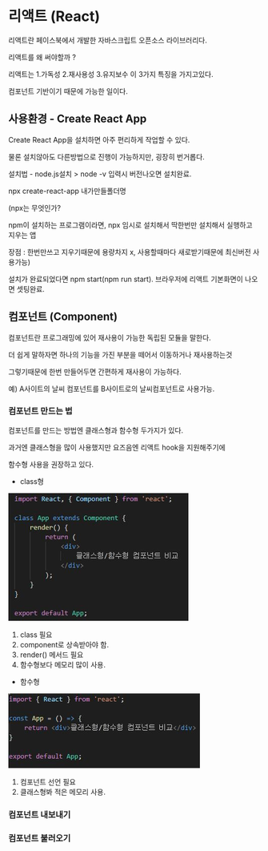# 리액트 (React)
리액트란 페이스북에서 개발한 자바스크립트 오픈소스 라이브러리다.

리액트를 왜 써야할까 ? 

리액트는  1.가독성 2.재사용성 3.유지보수 이 3가지 특징을 가지고있다.

컴포넌트 기반이기 때문에 가능한 일이다.

## 사용환경 - Create React App
Create React App을 설치하면 아주 편리하게 작업할 수 있다.

물론 설치않아도 다른방법으로 진행이 가능하지만, 굉장히 번거롭다.

설치법 - node.js설치 > node -v 입력시 버전나오면 설치완료.

npx create-react-app 내가만들폴더명

(npx는 무엇인가?

npm이 설치하는 프로그램이라면, npx 임시로 설치해서 딱한번만 설치해서 실행하고 지우는 앱

장점 : 한번만쓰고 지우기때문에 용량차지 x, 사용할때마다 새로받기때문에 최신버전 사용가능)

설치가 완료되었다면 npm start(npm run start).
브라우저에 리액트 기본화면이 나오면 셋팅완료.








## 컴포넌트 (Component)
컴포넌트란 프로그래밍에 있어 재사용이 가능한 독립된 모듈을 말한다.

더 쉽게 말하자면 하나의 기능을 가진 부분을 떼어서 이동하거나 재사용하는것

그렇기때문에 한번 만들어두면 간편하게 재사용이 가능하다.

예) A사이트의 날씨 컴포넌트를 B사이트로의 날씨컴포넌트로 사용가능.


### 컴포넌트 만드는 법

컴포넌트를 만드는 방법엔 클래스형과 함수형 두가지가 있다.

과거엔 클래스형을 많이 사용했지만 요즈음엔 리액트 hook을 지원해주기에

함수형 사용을 권장하고 있다.

- class형

![Alt text](../IMG/classComponent.JPG)
1. class 필요
2. component로 상속받아야 함.
3. render() 메서드 필요
4. 함수형보다 메모리 많이 사용.



- 함수형


![Alt text](../IMG/functionComponent.JPG)
1. 컴포넌트 선언 필요
2. 클래스형봐 적은 메모리 사용.


### 컴포넌트 내보내기

### 컴포넌트 불러오기